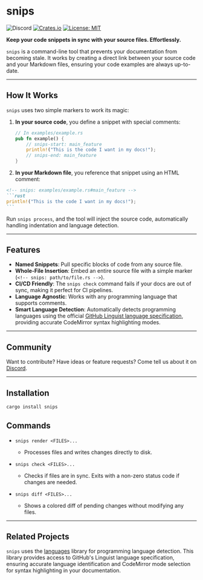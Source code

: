 # snips

![Discord](https://img.shields.io/discord/1381424110831145070?style=flat-square&logo=rust&link=https%3A%2F%2Fdiscord.gg%2FfHmRmuBDxF)
[![Crates.io](https://img.shields.io/crates/v/snips.svg)](https://crates.io/crates/snips)
[![License: MIT](https://img.shields.io/badge/License-MIT-yellow.svg)](https://opensource.org/licenses/MIT)

**Keep your code snippets in sync with your source files. Effortlessly.**

`snips` is a command-line tool that prevents your documentation from becoming
stale. It works by creating a direct link between your source code and your
Markdown files, ensuring your code examples are always up-to-date.

-----

## How It Works

`snips` uses two simple markers to work its magic:

1.  **In your source code**, you define a snippet with special comments:

    ```rust
    // In examples/example.rs
    pub fn example() {
        // snips-start: main_feature
        println!("This is the code I want in my docs!");
        // snips-end: main_feature
    }
    ```

2.  **In your Markdown file**, you reference that snippet using an HTML
    comment:

````markdown
<!-- snips: examples/example.rs#main_feature -->
```rust
println!("This is the code I want in my docs!");
```
````

Run `snips process`, and the tool will inject the source code, automatically
handling indentation and language detection.

-----

## Features

  * **Named Snippets**: Pull specific blocks of code from any source file.
  * **Whole-File Insertion**: Embed an entire source file with a simple marker
    (`<!-- snips: path/to/file.rs -->`).
  * **CI/CD Friendly**: The `snips check` command fails if your docs are out of
    sync, making it perfect for CI pipelines.
  * **Language Agnostic**: Works with any programming language that supports
    comments.
  * **Smart Language Detection**: Automatically detects programming languages
    using the official [GitHub Linguist language specification](https://github.com/github/linguist),
    providing accurate CodeMirror syntax highlighting modes.

-----

## Community

Want to contribute? Have ideas or feature requests? Come tell us about it on
[Discord](https://discord.gg/fHmRmuBDxF).

-----

## Installation

```bash
cargo install snips
```

## Commands

  * `snips render <FILES>...`

      * Processes files and writes changes directly to disk. 

  * `snips check <FILES>...`

      * Checks if files are in sync. Exits with a non-zero status code if
        changes are needed. 

  * `snips diff <FILES>...`

      * Shows a colored diff of pending changes without modifying any files.

-----

## Related Projects

`snips` uses the [languages](https://github.com/cortesi/languages) library for 
programming language detection. This library provides access to GitHub's 
Linguist language specification, ensuring accurate language identification and 
CodeMirror mode selection for syntax highlighting in your documentation.
